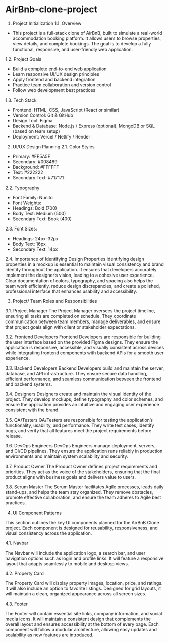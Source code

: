 # AirBnb-clone-project
1. Project Initialization
1.1. Overview
- This project is a full-stack clone of AirBnB, built to simulate a real-world accommodation booking platform. It allows users to browse properties, view details, and complete bookings. The goal is to develop a fully functional, responsive, and user-friendly web application.

1.2. Project Goals
- Build a complete end-to-end web application
- Learn responsive UI/UX design principles
- Apply frontend and backend integration
- Practice team collaboration and version control
- Follow web development best practices

1.3. Tech Stack
- Frontend: HTML, CSS, JavaScript (React or similar)
- Version Control: Git & GitHub
- Design Tool: Figma
- Backend & Database: Node.js / Express (optional), MongoDB or SQL (based on team setup)
- Deployment: Vercel / Netlify / Render

2. UI/UX Design Planning
2.1. Color Styles
- Primary: #FF5A5F
- Secondary: #008489
- Background: #FFFFFF
- Text: #222222
- Secondary Text: #717171

2.2. Typography
- Font Family: Nunito
- Font Weights:
- Headings: Bold (700)
- Body Text: Medium (500)
- Secondary Text: Book (400)

2.3. Font Sizes:
- Headings: 24px–32px
- Body Text: 16px
- Secondary Text: 14px
  
2.4. Importance of Identifying Design Properties
Identifying design properties in a mockup is essential to maintain visual consistency and brand identity throughout the application. It ensures that developers accurately implement the designer’s vision, leading to a cohesive user experience. Clear documentation of colors, typography, and spacing also helps the team work efficiently, reduce design discrepancies, and create a polished, professional interface that enhances usability and accessibility.

3. Project/ Team Roles and Responsibilities

3.1. Project Manager
The Project Manager oversees the project timeline, ensuring all tasks are completed on schedule. They coordinate communication between team members, manage deliverables, and ensure that project goals align with client or stakeholder expectations.

3.2. Frontend Developers
Frontend Developers are responsible for building the user interface based on the provided Figma designs. They ensure the application is responsive, accessible, and visually consistent across devices while integrating frontend components with backend APIs for a smooth user experience.

3.3. Backend Developers
Backend Developers build and maintain the server, database, and API infrastructure. They ensure secure data handling, efficient performance, and seamless communication between the frontend and backend systems.

3.4. Designers
Designers create and maintain the visual identity of the project. They develop mockups, define typography and color schemes, and ensure the application provides an intuitive and engaging user experience consistent with the brand.

3.5. QA/Testers
QA/Testers are responsible for testing the application’s functionality, usability, and performance. They write test cases, identify bugs, and verify that all features meet the project requirements before release.

3.6. DevOps Engineers
DevOps Engineers manage deployment, servers, and CI/CD pipelines. They ensure the application runs reliably in production environments and maintain system scalability and security.

3.7. Product Owner
The Product Owner defines project requirements and priorities. They act as the voice of the stakeholders, ensuring that the final product aligns with business goals and delivers value to users.

3.8. Scrum Master
The Scrum Master facilitates Agile processes, leads daily stand-ups, and helps the team stay organized. They remove obstacles, promote effective collaboration, and ensure the team adheres to Agile best practices.


4. UI Component Patterns

This section outlines the key UI components planned for the AirBnB Clone project. Each component is designed for reusability, responsiveness, and visual consistency across the application.

4.1. Navbar

The Navbar will include the application logo, a search bar, and user navigation options such as login and profile links. It will feature a responsive layout that adapts seamlessly to mobile and desktop views.

4.2. Property Card

The Property Card will display property images, location, price, and ratings. It will also include an option to favorite listings. Designed for grid layouts, it will maintain a clean, organized appearance across all screen sizes.

4.3. Footer

The Footer will contain essential site links, company information, and social media icons. It will maintain a consistent design that complements the overall layout and ensures accessibility at the bottom of every page.
Each component will follow a modular architecture, allowing easy updates and scalability as new features are introduced.
